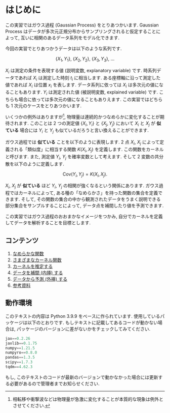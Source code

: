 # はじめに

この実習ではガウス過程 (Gaussian Process) をとりあつかいます. Gaussian Process はデータが多次元正規分布からサンプリングされると仮定することによって, 互いに相関のあるデータ系列をモデル化できます.

今回の実習でとりあつかうデータは以下のような系列です.

$$
  \{X_1, Y_1\},~
  \{X_2, Y_2\},~
  \{X_3, Y_3\},~ \ldots
$$

$X_i$ は測定の条件を表現する値 (説明変数, explanatory variable) です. 時系列データであれば $X_i$ は測定した時刻 $t_i$ に相当します. ある座標軸に沿って測定した値であれば $X_i$ は位置 $x_i$ を表します. データ系列に依っては $X_i$ は多次元の値になることもあります. $Y_i$ は測定された値 (被説明変数, explained variable) です. こちらも場合に依っては多次元の値になることもありえます. この実習ではどちらも 1 次元のケースをとりあつかいます.

いくつかの例外はありますが[^1], 物理量は連続的かつなめらかに変化することが期待されます. このことは 2 つの測定値 $\{X_i,Y_i\}$ と $\{X_j,Y_j\}$ において $X_i$ と $X_j$ が __似ている__ 場合には $Y_i$ と $Y_j$ も似ているだろうと言い換えることができます.

ガウス過程では __似ている__ ことを以下のように表現します. 2 点 $X_i$, $X_j$ によって定義される「類似度」に相当する関数 $K(X_i, X_j)$ を定義します. この関数をカーネルと呼びます. また, 測定値 $Y_i$, $Y_j$ を確率変数として考えます. そして 2 変数の共分散を以下のように定義します.

$$
  \mathrm{Cov}(Y_i, Y_j) = K(X_i, X_j).
$$

$X_i$, $X_j$ が __似ている__ ほど $Y_i$, $Y_j$ の相関が強くなるという関係にあります. ガウス過程ではカーネルによって, ある種の「なめらかさ」を持った関数の集合を定義できます. そして, その関数の集合の中から観測されたデータをうまく説明できる部分集合をサンプルすることによって, データ点を補間したり値を予測できます.

この実習ではガウス過程のおおまかなイメージをつかみ, 自分でカーネルを定義してデータを解析することを目標とします.

[^1]: 相転移や衝撃波などは物理量が急激に変化することが本質的な現象は例外とさせてください.

## コンテンツ

1. [なめらかな関数](./smooth_functions.md)
1. [さまざまなカーネル関数](./different_kernels.md)
1. [カーネルを推定する](./parameter_inference.md)
1. [データを補間 (内挿) する](./interpolation.md)
1. [データから予測 (外挿) する](./extrapolation.md)
1. [参考資料](./references.md)

## 動作環境
このテキストの内容は Python 3.9.9 をベースに作られています. 使用しているパッケージは以下のとおりです. もしテキストに記載してあるコードが動かない場合は, パッケージのバージョンに差がないかをチェックしてみてください.

```python
jax==0.2.26
jaxlib==0.1.75
numpy==1.21.5
numpyro==0.8.0
pandas==1.3.5
scipy==1.7.3
tqdm==4.62.3
```

もし, このテキストのコードが最新のバージョンで動かなかった場合には更新する必要があるので管理者までお知らせください.